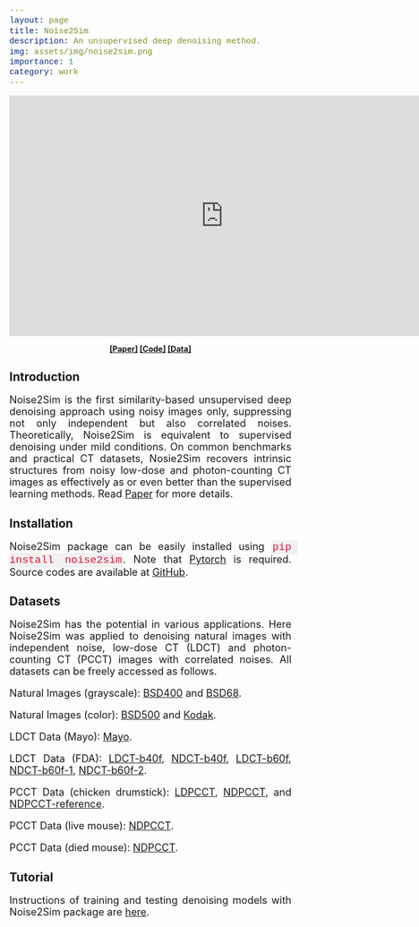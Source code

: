 ```yaml
---
layout: page
title: Noise2Sim
description: An unsupervised deep denoising method.
img: assets/img/noise2sim.png
importance: 1
category: work
---
```


<head>
<style>
code {
  font-family: Consolas,"courier new";
  color: crimson;
  background-color: #f1f1f1;
  padding: 2px;
  font-size: 105%;
}
</style>
</head>

<p align="center">
<iframe width="764" height="430" src="https://www.youtube.com/embed/CDIyYijAyyU" title="YouTube video player" frameborder="0" allow="accelerometer; autoplay; clipboard-write; encrypted-media; gyroscope; picture-in-picture" allowfullscreen></iframe>
</p>

<p align="center">
<b>
<a href="https://arxiv.org/abs/2011.03384">[Paper]</a>  <a href="https://github.com/niuchuangnn/noise2sim">[Code]</a>  <a href="https://github.com/niuchuangnn/noise2sim">[Data]</a>
</b>
</p>


<h2>Introduction</h2>

<p style="text-align:justify;font-size:18px">
Noise2Sim is the first similarity-based unsupervised deep denoising approach using noisy images only,
suppressing not only independent but also correlated noises.
Theoretically, Noise2Sim is equivalent to supervised denoising under mild conditions.
On common benchmarks and practical CT datasets,
Nosie2Sim recovers intrinsic structures from noisy low-dose and photon-counting CT images 
as effectively as or even better than the supervised learning methods.
Read <a href="https://arxiv.org/abs/2011.03384">Paper</a> for more details.
</p>

<h2>Installation</h2>
<p style="text-align:justify;font-size:18px">
Noise2Sim package can be easily installed using <code>pip install noise2sim</code>.
Note that <a href="https://arxiv.org/abs/2011.03384">Pytorch</a> is required.
Source codes are available at <a href="https://github.com/niuchuangnn/noise2sim">GitHub</a>.
</p>

<h2>Datasets</h2>
<p style="text-align:justify;font-size:18px">
Noise2Sim has the potential in various applications.
Here Noise2Sim was applied to denoising natural images with independent noise,
low-dose CT (LDCT) and photon-counting CT (PCCT) images with correlated noises.
All datasets can be freely accessed as follows.
</p>

<p style="text-align:justify;font-size:18px">
Natural Images (grayscale): <a href="https://github.com/niuchuangnn/noise2sim/tree/master/datasets/Train400">BSD400</a>
and <a href="https://drive.google.com/drive/folders/1b_RvBwIr9yLg8yPWb0BHYmWiOEVUvG4K?usp=sharing">BSD68</a>.
</p>

<p style="text-align:justify;font-size:18px"> 
Natural Images (color): <a href="http://www.eecs.berkeley.edu/Research/Projects/CS/vision/bsds/">BSD500</a>
and <a href="http://www.cs.albany.edu/~xypan/research/snr/Kodak.html">Kodak</a>.
</p>

<p style="text-align:justify;font-size:18px">
LDCT Data (Mayo): <a href="http://www.aapm.org/grandchallenge/lowdosect/">Mayo</a>.
</p>

<p style="text-align:justify;font-size:18px">
LDCT Data (FDA): <a href="https://www.cancerimagingarchive.net/viewer/?study=1.3.12.2.1107.5.1.4.60175.30000008042114404745300000016&series=1.3.12.2.1107.5.1.4.60175.30000008042113424165600232150&token=653e92d2-78d2-4f49-8a4e-bc169676afac">LDCT-b40f</a>,
<a href="https://www.cancerimagingarchive.net/viewer/?study=1.3.12.2.1107.5.1.4.60175.30000008042114404745300000004&series=1.3.12.2.1107.5.1.4.60175.30000008042113424165600181551&token=653e92d2-78d2-4f49-8a4e-bc169676afac">NDCT-b40f</a>,
<a href="https://www.cancerimagingarchive.net/viewer/?study=1.3.12.2.1107.5.1.4.60175.30000008042114404745300000016&series=1.3.12.2.1107.5.1.4.60175.30000008042113424165600232848&token=653e92d2-78d2-4f49-8a4e-bc169676afac">LDCT-b60f</a>,
<a href="https://www.cancerimagingarchive.net/viewer/?study=1.3.12.2.1107.5.1.4.60175.30000008042114404745300000004&series=1.3.12.2.1107.5.1.4.60175.30000008042113424165600180853&token=653e92d2-78d2-4f49-8a4e-bc169676afac">NDCT-b60f-1</a>,
<a href="https://www.cancerimagingarchive.net/viewer/?study=1.3.12.2.1107.5.1.4.60175.30000008042114404745300000004&series=1.3.12.2.1107.5.1.4.60175.30000008042113424165600182490&token=653e92d2-78d2-4f49-8a4e-bc169676afac">NDCT-b60f-2</a>.
</p>

<p style="text-align:justify;font-size:18px">
PCCT Data (chicken drumstick): <a href="https://drive.google.com/file/d/1x6uaSWgEoQw9ZINVfnOc_MxKjZHmY0MP/view?usp=sharing">LDPCCT</a>,
<a href="https://drive.google.com/file/d/1bV0n8L6AbeXLIUY_9lvTL7Tvvmhx3NQT/view?usp=sharing">NDPCCT</a>,
and <a href="https://drive.google.com/file/d/14n7IGVLsGBoRRiZ1Gps78wLP_lpU6ADQ/view?usp=sharing">NDPCCT-reference</a>.
</p>

<p style="text-align:justify;font-size:18px">
PCCT Data (live mouse): <a href="https://drive.google.com/file/d/10fQIxurCiLips0pc5sut_qtGDHWclSOG/view?usp=sharing">NDPCCT</a>.
</p>

<p style="text-align:justify;font-size:18px">
PCCT Data (died mouse): <a href="https://drive.google.com/file/d/1UaS6YdPZ_M0opxpIaUXjbydNq1IlVDiG/view?usp=sharing">NDPCCT</a>.
</p>


<h2>Tutorial</h2>
<p style="text-align:justify;font-size:18px">
Instructions of training and testing denoising models with Noise2Sim package are <a href="https://github.com/niuchuangnn/noise2sim">here</a>.
</p>

